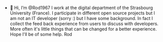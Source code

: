 - 👋 Hi, I’m @Rod1967
I work at the digital department of the Strasbourg University (France). I participate in different open source projects but I am not an IT developer (sorry :) but I have some background.
In fact I collect the feed back experience from users to discuss with developers. More often it's little things that can be changed for a better experience. 
Hope I'll be of some help.
Rod

<!---
Rod1967/Rod1967 is a ✨ special ✨ repository because its `README.md` (this file) appears on your GitHub profile.
You can click the Preview link to take a look at your changes.
--->
